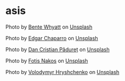 # asis

Photo by <a href="https://unsplash.com/@morratryne?utm_content=creditCopyText&utm_medium=referral&utm_source=unsplash">Bente Whyatt</a> on <a href="https://unsplash.com/photos/assorted-color-paint-tin-cans-rJBP9uqNyz0?utm_content=creditCopyText&utm_medium=referral&utm_source=unsplash">Unsplash</a>
  
Photo by <a href="https://unsplash.com/@echaparro?utm_content=creditCopyText&utm_medium=referral&utm_source=unsplash">Edgar Chaparro</a> on <a href="https://unsplash.com/photos/assorted-color-container-lot-r6mBXuHnxBk?utm_content=creditCopyText&utm_medium=referral&utm_source=unsplash">Unsplash</a>

Photo by <a href="https://unsplash.com/@dancristianpaduret?utm_content=creditCopyText&utm_medium=referral&utm_source=unsplash">Dan Cristian Pădureț</a> on <a href="https://unsplash.com/photos/silver-and-gold-round-coins-BxgVEo_rF-o?utm_content=creditCopyText&utm_medium=referral&utm_source=unsplash">Unsplash</a>

Photo by <a href="https://unsplash.com/@hellenicsun?utm_content=creditCopyText&utm_medium=referral&utm_source=unsplash">Fotis Nakos</a> on <a href="https://unsplash.com/photos/black-and-red-handle-hammer-and-black-and-silver-hand-tool-lu0H9DVMBLE?utm_content=creditCopyText&utm_medium=referral&utm_source=unsplash">Unsplash</a>

Photo by <a href="https://unsplash.com/@lunarts?utm_content=creditCopyText&utm_medium=referral&utm_source=unsplash">Volodymyr Hryshchenko</a> on <a href="https://unsplash.com/photos/red-and-white-striped-textile-O4wvc0sos6A?utm_content=creditCopyText&utm_medium=referral&utm_source=unsplash">Unsplash</a>
  